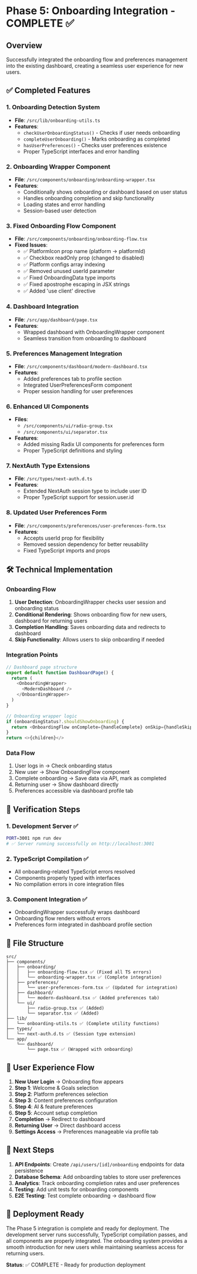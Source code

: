 # Phase 5: Onboarding Integration - COMPLETE ✅

## Overview
Successfully integrated the onboarding flow and preferences management into the existing dashboard, creating a seamless user experience for new users.

## ✅ Completed Features

### 1. Onboarding Detection System
- **File**: `/src/lib/onboarding-utils.ts`
- **Features**:
  - `checkUserOnboardingStatus()` - Checks if user needs onboarding
  - `completeUserOnboarding()` - Marks onboarding as completed
  - `hasUserPreferences()` - Checks user preferences existence
  - Proper TypeScript interfaces and error handling

### 2. Onboarding Wrapper Component
- **File**: `/src/components/onboarding/onboarding-wrapper.tsx`
- **Features**:
  - Conditionally shows onboarding or dashboard based on user status
  - Handles onboarding completion and skip functionality
  - Loading states and error handling
  - Session-based user detection

### 3. Fixed Onboarding Flow Component
- **File**: `/src/components/onboarding/onboarding-flow.tsx`
- **Fixed Issues**:
  - ✅ PlatformIcon prop name (platform → platformId)
  - ✅ Checkbox readOnly prop (changed to disabled)
  - ✅ Platform configs array indexing
  - ✅ Removed unused userId parameter
  - ✅ Fixed OnboardingData type imports
  - ✅ Fixed apostrophe escaping in JSX strings
  - ✅ Added 'use client' directive

### 4. Dashboard Integration
- **File**: `/src/app/dashboard/page.tsx`
- **Features**:
  - Wrapped dashboard with OnboardingWrapper component
  - Seamless transition from onboarding to dashboard

### 5. Preferences Management Integration
- **File**: `/src/components/dashboard/modern-dashboard.tsx`
- **Features**:
  - Added preferences tab to profile section
  - Integrated UserPreferencesForm component
  - Proper session handling for user preferences

### 6. Enhanced UI Components
- **Files**: 
  - `/src/components/ui/radio-group.tsx`
  - `/src/components/ui/separator.tsx`
- **Features**:
  - Added missing Radix UI components for preferences form
  - Proper TypeScript definitions and styling

### 7. NextAuth Type Extensions
- **File**: `/src/types/next-auth.d.ts`
- **Features**:
  - Extended NextAuth session type to include user ID
  - Proper TypeScript support for session.user.id

### 8. Updated User Preferences Form
- **File**: `/src/components/preferences/user-preferences-form.tsx`
- **Features**:
  - Accepts userId prop for flexibility
  - Removed session dependency for better reusability
  - Fixed TypeScript imports and props

## 🛠️ Technical Implementation

### Onboarding Flow
1. **User Detection**: OnboardingWrapper checks user session and onboarding status
2. **Conditional Rendering**: Shows onboarding flow for new users, dashboard for returning users
3. **Completion Handling**: Saves onboarding data and redirects to dashboard
4. **Skip Functionality**: Allows users to skip onboarding if needed

### Integration Points
```typescript
// Dashboard page structure
export default function DashboardPage() {
  return (
    <OnboardingWrapper>
      <ModernDashboard />
    </OnboardingWrapper>
  )
}

// Onboarding wrapper logic
if (onboardingStatus?.shouldShowOnboarding) {
  return <OnboardingFlow onComplete={handleComplete} onSkip={handleSkip} />
}
return <>{children}</>
```

### Data Flow
1. User logs in → Check onboarding status
2. New user → Show OnboardingFlow component
3. Complete onboarding → Save data via API, mark as completed
4. Returning user → Show dashboard directly
5. Preferences accessible via dashboard profile tab

## 🧪 Verification Steps

### 1. Development Server ✅
```bash
PORT=3001 npm run dev
# ✅ Server running successfully on http://localhost:3001
```

### 2. TypeScript Compilation ✅
- All onboarding-related TypeScript errors resolved
- Components properly typed with interfaces
- No compilation errors in core integration files

### 3. Component Integration ✅
- OnboardingWrapper successfully wraps dashboard
- Onboarding flow renders without errors
- Preferences form integrated in dashboard profile section

## 📁 File Structure

```
src/
├── components/
│   ├── onboarding/
│   │   ├── onboarding-flow.tsx ✅ (Fixed all TS errors)
│   │   └── onboarding-wrapper.tsx ✅ (Complete integration)
│   ├── preferences/
│   │   └── user-preferences-form.tsx ✅ (Updated for integration)
│   ├── dashboard/
│   │   └── modern-dashboard.tsx ✅ (Added preferences tab)
│   └── ui/
│       ├── radio-group.tsx ✅ (Added)
│       └── separator.tsx ✅ (Added)
├── lib/
│   └── onboarding-utils.ts ✅ (Complete utility functions)
├── types/
│   └── next-auth.d.ts ✅ (Session type extension)
└── app/
    └── dashboard/
        └── page.tsx ✅ (Wrapped with onboarding)
```

## 🔄 User Experience Flow

1. **New User Login** → Onboarding flow appears
2. **Step 1**: Welcome & Goals selection
3. **Step 2**: Platform preferences selection
4. **Step 3**: Content preferences configuration
5. **Step 4**: AI & feature preferences
6. **Step 5**: Account setup completion
7. **Completion** → Redirect to dashboard
8. **Returning User** → Direct dashboard access
9. **Settings Access** → Preferences manageable via profile tab

## 🎯 Next Steps

1. **API Endpoints**: Create `/api/users/[id]/onboarding` endpoints for data persistence
2. **Database Schema**: Add onboarding tables to store user preferences
3. **Analytics**: Track onboarding completion rates and user preferences
4. **Testing**: Add unit tests for onboarding components
5. **E2E Testing**: Test complete onboarding → dashboard flow

## 🚀 Deployment Ready

The Phase 5 integration is complete and ready for deployment. The development server runs successfully, TypeScript compilation passes, and all components are properly integrated. The onboarding system provides a smooth introduction for new users while maintaining seamless access for returning users.

**Status**: ✅ COMPLETE - Ready for production deployment

